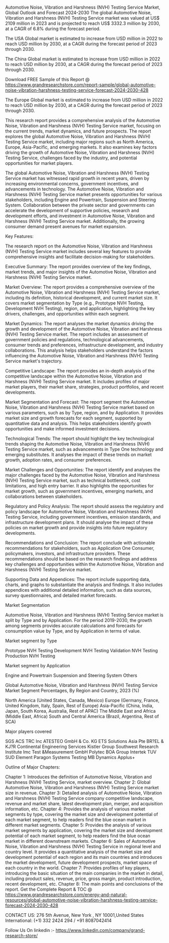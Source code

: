Automotive Noise, Vibration and Harshness (NVH) Testing Service Market, Global Outlook and Forecast 2024-2030
The global Automotive Noise, Vibration and Harshness (NVH) Testing Service market was valued at US$ 2109 million in 2023 and is projected to reach US$ 3332.3 million by 2030, at a CAGR of 6.8% during the forecast period.

The USA Global market is estimated to increase from USD million in 2022 to reach USD million by 2030, at a CAGR during the forecast period of 2023 through 2030.

The China Global market is estimated to increase from USD million in 2022 to reach USD million by 2030, at a CAGR during the forecast period of 2023 through 2030.

Download FREE Sample of this Report @ https://www.grandresearchstore.com/report-sample/global-automotive-noise-vibration-harshness-testing-service-forecast-2024-2030-428

The Europe Global market is estimated to increase from USD million in 2022 to reach USD million by 2030, at a CAGR during the forecast period of 2023 through 2030.

This research report provides a comprehensive analysis of the Automotive Noise, Vibration and Harshness (NVH) Testing Service market, focusing on the current trends, market dynamics, and future prospects. The report explores the global Automotive Noise, Vibration and Harshness (NVH) Testing Service market, including major regions such as North America, Europe, Asia-Pacific, and emerging markets. It also examines key factors driving the growth of Automotive Noise, Vibration and Harshness (NVH) Testing Service, challenges faced by the industry, and potential opportunities for market players.

The global Automotive Noise, Vibration and Harshness (NVH) Testing Service market has witnessed rapid growth in recent years, driven by increasing environmental concerns, government incentives, and advancements in technology. The Automotive Noise, Vibration and Harshness (NVH) Testing Service market presents opportunities for various stakeholders, including Engine and Powertrain, Suspension and Steering System. Collaboration between the private sector and governments can accelerate the development of supportive policies, research and development efforts, and investment in Automotive Noise, Vibration and Harshness (NVH) Testing Service market. Additionally, the growing consumer demand present avenues for market expansion.

Key Features:

The research report on the Automotive Noise, Vibration and Harshness (NVH) Testing Service market includes several key features to provide comprehensive insights and facilitate decision-making for stakeholders.

Executive Summary: The report provides overview of the key findings, market trends, and major insights of the Automotive Noise, Vibration and Harshness (NVH) Testing Service market.

Market Overview: The report provides a comprehensive overview of the Automotive Noise, Vibration and Harshness (NVH) Testing Service market, including its definition, historical development, and current market size. It covers market segmentation by Type (e.g., Prototype NVH Testing, Development NVH Testing), region, and application, highlighting the key drivers, challenges, and opportunities within each segment.

Market Dynamics: The report analyses the market dynamics driving the growth and development of the Automotive Noise, Vibration and Harshness (NVH) Testing Service market. The report includes an assessment of government policies and regulations, technological advancements, consumer trends and preferences, infrastructure development, and industry collaborations. This analysis helps stakeholders understand the factors influencing the Automotive Noise, Vibration and Harshness (NVH) Testing Service market's trajectory.

Competitive Landscape: The report provides an in-depth analysis of the competitive landscape within the Automotive Noise, Vibration and Harshness (NVH) Testing Service market. It includes profiles of major market players, their market share, strategies, product portfolios, and recent developments.

Market Segmentation and Forecast: The report segment the Automotive Noise, Vibration and Harshness (NVH) Testing Service market based on various parameters, such as by Type, region, and by Application. It provides market size and growth forecasts for each segment, supported by quantitative data and analysis. This helps stakeholders identify growth opportunities and make informed investment decisions.

Technological Trends: The report should highlight the key technological trends shaping the Automotive Noise, Vibration and Harshness (NVH) Testing Service market, such as advancements in Type One technology and emerging substitutes. It analyses the impact of these trends on market growth, adoption rates, and consumer preferences.

Market Challenges and Opportunities: The report identify and analyses the major challenges faced by the Automotive Noise, Vibration and Harshness (NVH) Testing Service market, such as technical bottleneck, cost limitations, and high entry barrier. It also highlights the opportunities for market growth, such as government incentives, emerging markets, and collaborations between stakeholders.

Regulatory and Policy Analysis: The report should assess the regulatory and policy landscape for Automotive Noise, Vibration and Harshness (NVH) Testing Service, including government incentives, emission standards, and infrastructure development plans. It should analyse the impact of these policies on market growth and provide insights into future regulatory developments.

Recommendations and Conclusion: The report conclude with actionable recommendations for stakeholders, such as Application One Consumer, policymakers, investors, and infrastructure providers. These recommendations should be based on the research findings and address key challenges and opportunities within the Automotive Noise, Vibration and Harshness (NVH) Testing Service market.

Supporting Data and Appendices: The report include supporting data, charts, and graphs to substantiate the analysis and findings. It also includes appendices with additional detailed information, such as data sources, survey questionnaires, and detailed market forecasts.

Market Segmentation

Automotive Noise, Vibration and Harshness (NVH) Testing Service market is split by Type and by Application. For the period 2019-2030, the growth among segments provides accurate calculations and forecasts for consumption value by Type, and by Application in terms of value.

Market segment by Type

Prototype NVH Testing
Development NVH Testing
Validation NVH Testing
Production NVH Testing

Market segment by Application

Engine and Powertrain
Suspension and Steering System
Others

Global Automotive Noise, Vibration and Harshness (NVH) Testing Service Market Segment Percentages, By Region and Country, 2023 (%)

North America (United States, Canada, Mexico)
Europe (Germany, France, United Kingdom, Italy, Spain, Rest of Europe)
Asia-Pacific (China, India, Japan, South Korea, Australia, Rest of APAC)
The Middle East and Africa (Middle East, Africa)
South and Central America (Brazil, Argentina, Rest of SCA)

Major players covered

SGS
ACS
TRC Inc
ATESTEO GmbH & Co. KG
ETS Solutions Asia Pte
BR?EL & KJ?R
Continental Engineering Services
Kistler Group
Southwest Research Institute
Imc Test &Measurement GmbH
Polytec
BOA Group
Intertek
TUV SUD
Element
Paragon Systems Testing
MB Dynamics
Applus+

Outline of Major Chapters:

Chapter 1: Introduces the definition of Automotive Noise, Vibration and Harshness (NVH) Testing Service, market overview.
Chapter 2: Global Automotive Noise, Vibration and Harshness (NVH) Testing Service market size in revenue.
Chapter 3: Detailed analysis of Automotive Noise, Vibration and Harshness (NVH) Testing Service company competitive landscape, revenue and market share, latest development plan, merger, and acquisition information, etc.
Chapter 4: Provides the analysis of various market segments by type, covering the market size and development potential of each market segment, to help readers find the blue ocean market in different market segments.
Chapter 5: Provides the analysis of various market segments by application, covering the market size and development potential of each market segment, to help readers find the blue ocean market in different downstream markets.
Chapter 6: Sales of Automotive Noise, Vibration and Harshness (NVH) Testing Service in regional level and country level. It provides a quantitative analysis of the market size and development potential of each region and its main countries and introduces the market development, future development prospects, market space of each country in the world.
Chapter 7: Provides profiles of key players, introducing the basic situation of the main companies in the market in detail, including product sales, revenue, price, gross margin, product introduction, recent development, etc.
Chapter 8: The main points and conclusions of the report.
Get the Complete Report & TOC @ https://www.grandresearchstore.com/energy-and-natural-resources/global-automotive-noise-vibration-harshness-testing-service-forecast-2024-2030-428

CONTACT US:
276 5th Avenue, New York , NY 10001,United States
International: (+1) 332 2424 294 / +91 8087042414

Follow Us On linkedin :- https://www.linkedin.com/company/grand-research-store/
